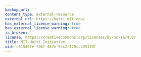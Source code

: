 ```yaml
---
backup_url: ''
content_type: external-resource
external_url: https://haiti.mit.edu/
has_external_licence_warning: true
has_external_license_warning: true
is_broken: ''
license: https://creativecommons.org/licenses/by-nc-sa/4.0/
title: MIT-Haiti Initiative
uid: c615407e-f9bf-467e-9cc2-f25ccc39119f
---
```

